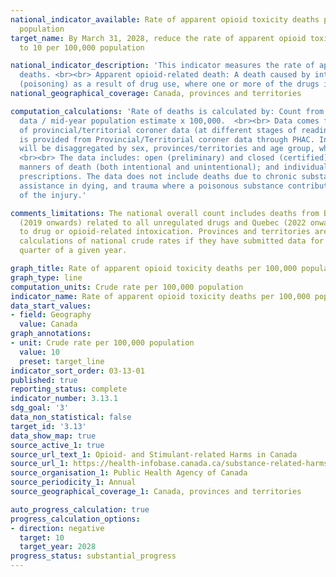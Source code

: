 ```yaml
---
national_indicator_available: Rate of apparent opioid toxicity deaths per 100,000
  population
target_name: By March 31, 2028, reduce the rate of apparent opioid toxicity deaths
  to 10 per 100,000 population

national_indicator_description: 'This indicator measures the rate of apparent opioid-related
  deaths. <br><br> Apparent opioid-related death: A death caused by intoxication/toxicity
  (poisoning) as a result of drug use, where one or more of the drugs is an opioid.'
national_geographical_coverage: Canada, provinces and territories

computation_calculations: 'Rate of deaths is calculated by: Count from provinces/territories
  data / mid-year population estimate x 100,000.  <br><br> Data comes from analysis
  of provincial/territorial coroner data (at different stages of readiness). Data
  is provided from Provincial/Territorial coroner data through PHAC. Indicator data
  will be disaggregated by sex, provinces/territories and age group, where possible.
  <br><br> The data includes: open (preliminary) and closed (certified) cases; non-natural
  manners of death (both intentional and unintentional); and individuals with or without
  prescriptions. The data does not include deaths due to chronic substance use, medical
  assistance in dying, and trauma where a poisonous substance contributed to the circumstances
  of the injury.'

comments_limitations: The national overall count includes deaths from British Columbia
  (2019 onwards) related to all unregulated drugs and Quebec (2022 onwards) related
  to drug or opioid-related intoxication. Provinces and territories are included in
  calculations of national crude rates if they have submitted data for at least one
  quarter of a given year. 

graph_title: Rate of apparent opioid toxicity deaths per 100,000 population
graph_type: line
computation_units: Crude rate per 100,000 population
indicator_name: Rate of apparent opioid toxicity deaths per 100,000 population
data_start_values:
- field: Geography
  value: Canada
graph_annotations:
- unit: Crude rate per 100,000 population
  value: 10
  preset: target_line
indicator_sort_order: 03-13-01
published: true
reporting_status: complete
indicator_number: 3.13.1
sdg_goal: '3'
data_non_statistical: false
target_id: '3.13'
data_show_map: true
source_active_1: true
source_url_text_1: Opioid- and Stimulant-related Harms in Canada
source_url_1: https://health-infobase.canada.ca/substance-related-harms/opioids-stimulants/
source_organisation_1: Public Health Agency of Canada
source_periodicity_1: Annual
source_geographical_coverage_1: Canada, provinces and territories

auto_progress_calculation: true
progress_calculation_options:
- direction: negative
  target: 10
  target_year: 2028
progress_status: substantial_progress
---
```

